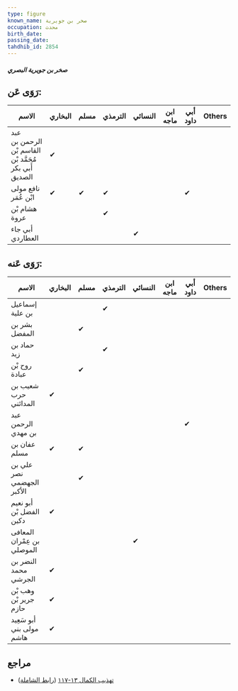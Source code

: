 ```yaml
---
type: figure
known_name: صخر بن جويرية
occupation: محدث
birth_date:
passing_date:
tahdhib_id: 2854
---
```

##### صخر بن جويرية البصري

## رَوَى عَن:
| الاسم                                                 | البخاري | مسلم | الترمذي | النسائي | ابن ماجه | أبي داود | Others |
| ----------------------------------------------------- | ------- | ---- | ------- | ------- | -------- | -------- | ------ |
| عبد الرحمن بن القاسم بْن مُحَمَّد بْن أَبي بكر الصديق | ✔       |      |         |         |          |          |        |
| نافع مولى ابْن عُمَر                                  | ✔       | ✔    | ✔       |         |          | ✔        |        |
| هشام بْن عروة                                         |         |      | ✔       |         |          |          |        |
| أبي جاء العطاردي                                      |         |      |         | ✔       |          |          |        |
## رَوَى عَنه:
| الاسم                      | البخاري | مسلم | الترمذي | النسائي | ابن ماجه | أبي داود | Others |
| -------------------------- | ------- | ---- | ------- | ------- | -------- | -------- | ------ |
| إسماعيل بن علية            |         |      | ✔       |         |          |          |        |
| بشر بن المفضل              |         | ✔    |         |         |          |          |        |
| حماد بن زيد                |         |      | ✔       |         |          |          |        |
| روح بْن عبادة              |         | ✔    |         |         |          |          |        |
| شعيب بن حرب المدائني       | ✔       |      |         |         |          |          |        |
| عبد الرحمن بن مهدي         |         |      |         |         |          | ✔        |        |
| عفان بن مسلم               | ✔       | ✔    |         |         |          |          |        |
| علي بن نصر الجهضمي الأكبر  |         | ✔    |         |         |          |          |        |
| أبو نعيم الفضل بْن دكين    | ✔       |      |         |         |          |          |        |
| المعافى بن عِمْران الموصلي |         |      |         | ✔       |          |          |        |
| النضر بن محمد الجرشي       | ✔       |      |         |         |          |          |        |
| وهب بْن جرير بْن حازم      | ✔       |      |         |         |          |          |        |
| أبو سَعِيد مولى بني هاشم   | ✔       |      |         |         |          |          |        |
## مراجع
- [تهذيب الكمال ١٣-١١٧](obsidian://open?vault=Tahdhib-al-Kamal&file=Figures/٢٨٥٤-صخر%20بن%20جويرية%20البصري) ([رابط الشاملة](https://shamela.ws/book/3722/6498))